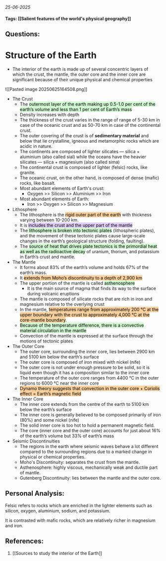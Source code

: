 *25-06-2025*
#### Tags: [[Salient features of the world's physical geography]]


## Questions:



# Structure of the Earth

- The interior of the earth is made up of several concentric layers of which the crust, the mantle, the outer core and the inner core are significant because of their unique physical and chemical properties

 ![[Pasted image 20250625164508.png]]

- The Crust
	- The <mark style="background: #BBFABBA6;">outermost layer of the earth making up 0.5-1.0 per cent of the earth’s volume and less than 1 per cent of Earth’s mass</mark>
	- Density increases with depth
	- The thickness of the crust varies in the range of range of 5-30 km in case of the oceanic crust and as 50-70 km in case of the continental crust.
	- The outer covering of the crust is of **sedimentary material** and below that lie crystalline, igneous and metamorphic rocks which are acidic in nature.
	- The continents are composed of lighter silicates — silica + aluminium (also called sial) while the oceans have the heavier silicates — silica + magnesium (also called sima)
	- The continental crust is composed of lighter (felsic) rocks, like granite.
	- The oceanic crust, on the other hand, is composed of dense (mafic) rocks, like basalt.
	- Most abundant elements of Earth's crust:
		- Oxygen >> Silicon >> Aluminium >> Iron
	- Most abundant elements of Earth:
		- Iron >> Oxygen >> Silicon >> Magnesium
- Lithosphere
	- The lithosphere is the <mark style="background: #FFB86CA6;">rigid outer part of the earth</mark> with thickness varying between 10-200 km.
	- It is <mark style="background: #D2B3FFA6;">includes the crust and the upper part of the mantle</mark>
	- The<mark style="background: #BBFABBA6;"> lithosphere is broken into tectonic plates</mark> (lithospheric plates), and the movement of these tectonic plates cause large-scale changes in the earth’s geological structure (folding, faulting).
	- The <mark style="background: #BBFABBA6;">source of heat that drives plate tectonics is the primordial heat as well as the radioactive decay</mark> of uranium, thorium, and potassium in Earth’s crust and mantle.
- The Mantle
	- It forms about 83% of the earth’s volume and holds 67% of the earth’s mass.
	- It <mark style="background: #FFB86CA6;">extends from Moho’s discontinuity to a depth of 2,900 km</mark>
	- The upper portion of the mantle is called <mark style="background: #BBFABBA6;">asthenosphere</mark>
		- It is the main source of magma that finds its way to the surface during volcanic eruptions
	- The mantle is composed of silicate rocks that are rich in iron and magnesium relative to the overlying crust
	- In the mantle, <mark style="background: #FFB86CA6;">temperatures range from approximately 200 °C at the upper boundary with the crust to approximately 4,000 °C at the core-mantle boundary</mark>.
	- <mark style="background: #BBFABBA6;">Because of the temperature difference, there is a convective material circulation in the mantle </mark>
	- Convection of the mantle is expressed at the surface through the motions of tectonic plates
- The Outer Core
	- The outer core, surrounding the inner core, lies between 2900 km and 5100 km below the earth’s surface
	- The outer core is composed of iron mixed with nickel (nife)
	- The outer core is not under enough pressure to be solid, so it is liquid even though it has a composition similar to the inner core
	- The temperature of the outer core ranges from 4400 °C in the outer regions to 6000 °C near the inner core
	- <mark style="background: #FFB86CA6;">Dynamo theory suggests that convection in the outer core + Coriolis effect = Earth’s magnetic field</mark>
- The Inner Core
	- The inner core extends from the centre of the earth to 5100 km below the earth’s surface
	- The inner core is generally believed to be composed primarily of iron (80%) and some nickel (nife)
	- The solid inner core is too hot to hold a permanent magnetic field.
	- The core (inner core and the outer core) accounts for just about 16% of the earth’s volume but 33% of earth’s mass
- Seismic Discontinuities
	- The regions in the earth where seismic waves behave a lot different compared to the surrounding regions due to a marked change in physical or chemical properties.
	- Moho's Discontinuity: separates the crust from the mantle.
	- Asthenosphere: highly viscous, mechanically weak and ductile part of mantle.
	- Gutenberg Discontinuity: lies between the mantle and the outer core.




## Personal Analysis:

Felsic refers to rocks which are enriched in the lighter elements such as silicon, oxygen, aluminium, sodium, and potassium.

It is contrasted with mafic rocks, which are relatively richer in magnesium and iron.

## References:

1. [[Sources to study the interior of the Earth]]